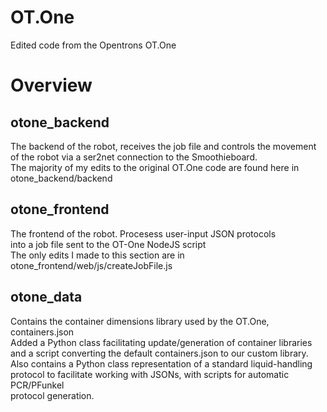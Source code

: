 # OT.One
Edited code from the Opentrons OT.One  

# Overview
## otone_backend
The backend of the robot, receives the job file and controls the movement  
of the robot via a ser2net connection to the Smoothieboard.  
The majority of my edits to the original OT.One code are found here in  
otone_backend/backend     

## otone_frontend
The frontend of the robot. Procesess user-input JSON protocols  
into a job file sent to the OT-One NodeJS script   
The only edits I made to this section are in   
otone_frontend/web/js/createJobFile.js  

## otone_data
Contains the container dimensions library used by the OT.One, containers.json  
Added a Python class facilitating update/generation of container libraries   
and a script converting the default containers.json to our custom library.   
Also contains a Python class representation of a standard liquid-handling   
protocol to facilitate working with JSONs, with scripts for automatic PCR/PFunkel   
protocol generation.         
